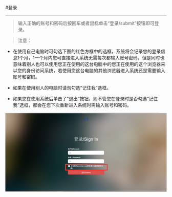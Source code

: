 #登录

------
    
>输入正确的账号和密码后按回车或者鼠标单击“登录/submit”按钮即可登录。
     
   

    

>   <w>  注意： 
-  在使用自己电脑时可勾选下图的红色方框中的选框，系统将会记录您的登录信息1个月，1一个月内您可直接进入系统无需每次都输入账号密码，但是同时也意味着别人也可以使用您正在使用的这台电脑中的您正在使用的这个浏览器来以您的身份访问系统，若使用您这台电脑的其他浏览器进入系统还是需要输入账号和密码。

-  如果在使用别人的电脑时请勿勾选“记住我”选框。
- 如果您在使用系统后单击了“退出”按钮，则不管您在登录时是否勾选“记住我”选框，都会在您下次重新进入系统时需输入账号和密码。

></w>


![登录](/assets/1.png)